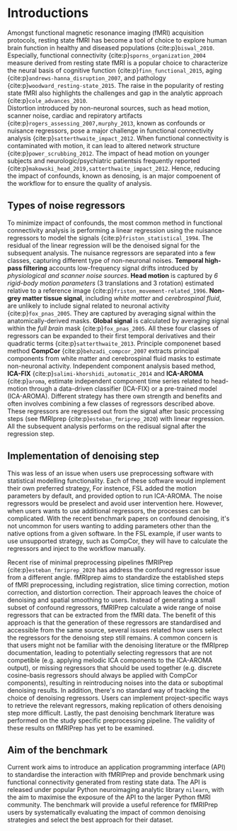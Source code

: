 # Introductions

<!-- We all know denosing is important now. And we cannot understand brain activity without it. -->
Amongst functional magnetic resonance imaging (fMRI) acquisition protocols, 
resting state fMRI has become a tool of choice to explore human brain function in healthy and diseased populations {cite:p}`biswal_2010`.
Especially, functional connectivity {cite:p}`sporns_organization_2004` measure derived from resting state fMRI is a popular choice to characterize the neural basis of <!-- any suggestions of some newer paper to cite is good -->
cognitive function {cite:p}`finn_functional_2015`,
aging {cite:p}`andrews-hanna_disruption_2007`, 
and pathology {cite:p}`woodward_resting-state_2015`.
The raise in the popularity of resting state fMRI also highlights the challenges and gap in the analytic approach {cite:p}`cole_advances_2010`.  
Distortion introduced by non-neuronal sources, 
such as head motion, scanner noise, cardiac and repiratory artifacts {cite:p}`rogers_assessing_2007,murphy_2013`, 
known as confounds or nuisance regressors, pose a major challenge in functional connectivity analysis {cite:p}`satterthwaite_impact_2012`.
When functional connectivity is contaminated with motion, it can lead to altered network structure {cite:p}`power_scrubbing_2012`.
The impact of head motion on younger subjects and neurologic/psychiatric patientsis frequently reported {cite:p}`makowski_head_2019,satterthwaite_impact_2012`. 
Hence, reducing the impact of confounds, known as denosing, 
is an major compoenent of the workflow for to ensure the quality of analysis.

<!-- Classes of nuisance regressors - like how load_confounds separate them -->
<!-- need to add reference to this section-->
## Types of noise regressors

To minimize impact of confounds, 
the most common method in functional connectivity analysis is performing a linear regression using the nuisance regressors to model the signals {cite:p}`friston_statistical_1994`.
The residual of the linear regression will be the denoised signal for the subsequent analysis.
The nuisance regressors are separated into a few classes, capturing different type of non-neuronal noises.
__Temporal high-pass filtering__ accounts low-frequency signal drifts introduced by _physiological and scanner noise sources_.
__Head motion__ is captured by _6 rigid-body motion parameters_ (3 translations and 3 rotation)  estimated relative to a reference image {cite:p}`friston_movement-related_1996`.
__Non-grey matter tissue signal__, including _white matter_ and _cerebrospinal fluid_, are unlikely to include signal related to neuronal activity {cite:p}`fox_pnas_2005`. 
They are captured by averaging signal within the anatomically-derived masks.
__Global signal__ is calculated by averaging signal within the _full brain_ mask {cite:p}`fox_pnas_2005`.
All these four classes of regressors can be expanded to their first temporal derivatives and their quadratic terms {cite:p}`satterthwaite_2013`.
Principle componenet based method __CompCor__ {cite:p}`behzadi_compcor_2007` extracts principal components from white matter and cerebrospinal fluid masks to estimate non-neuronal activity. 
Independent component analysis based method, __ICA-FIX__ {cite:p}`salimi-khorshidi_automatic_2014` and __ICA-AROMA__ {cite:p}`aroma`,
estimate independent component time series related to head-motion through a data-driven classifier (ICA-FIX) or a pre-trained model (ICA-AROMA). 
Different strategy has there own strength and benefits and often involves combining a few classes of regressors described above.
These regressors are regressed out from the signal after basic processing steps (see fMRIprep {cite:p}`esteban_fmriprep_2020`) with linear regression. 
All the subsequent analysis performs on the redisual signal after the regression step.

## Implementation of denoising step

<!-- How denoising is traditionally done in propriatory software --> 
This was less of an issue when users use preprocessing software with statistical modelling functionality.
Each of these software would implement their own preferred strategy, 
For instence, FSL added the motion parameters by default, and provided option to run ICA-AROMA.
The noise regressors would be preselect and avoid user intervention here.
However, when users wants to use additional regressors, the processes can be complicated.
With the recent benchmark papers on confound denoising, 
it's not uncommon for users wanting to adding parameters other than the native options from a given software.
In the FSL example, if user wants to use unsupported strategy, such as CompCor, 
they will have to calculate the regressors and inject to the workflow manually. 
<!-- Question: should we compare some other software? ie. niak and cpac has a more flexible approach, but still lock user-in  -->

Recent rise of minimal preprocessing pipelines fMRIPrep {cite:p}`esteban_fmriprep_2020` has address the confound regressor issue from a different angle.
fMRIprep aims to standardize the established steps of fMRI preprocessing, including registration, slice timing correction, motion correction, and distortion correction.
Their approach leaves the choice of denoising and spatial smoothing to users.
Instead of generating a small subset of confound regressors, fMRIPrep calculate a wide range of noise regressors that can be extracted from the fMRI data.
The benefit of this approach is that the generation of these regressors are standardised and accessible from the same source,
several issues related how users select the regressors for the denoisng step still remains.
A common concern is that users might not be familiar with the denoising literature or the fMRIprep documentation, 
leading to potentially selecting regressors that are not competible (e.g. applying melodic ICA components to the ICA-AROMA output), 
or missing regressors that should be used together (e.g. discrete cosine-basis regressors should always be applied with CompCor components),
resulting in reintroducing noises into the data or suboptimal denoising results.
In addition, there's no standard way of tracking the choice of denoising regressors.
Users can implement project-specific ways to retrieve the relevant regressors, 
making replication of others denoising step more difficult.
Lastly, the past denoising benchmark literature was performed on the study specific preprocessing pipeline.
The validity of these results on fMRIPrep has yet to be examined. 

## Aim of the benchmark

Current work aims to introduce an application programming interface (API) to standardise the interaction with fMRIPrep and provide benchmark using functional connectivity generated from resting state data.
The API is released under popular Python neuroimaging analytic library `nilearn`, 
with the aim to maximise the exposure of the API to the larger Python fMRI community.
The benchmark will provide a useful reference for fMRIPrep users by systematically evaluating the impact of common denoising strategies and select the best approach for their dataset.  
